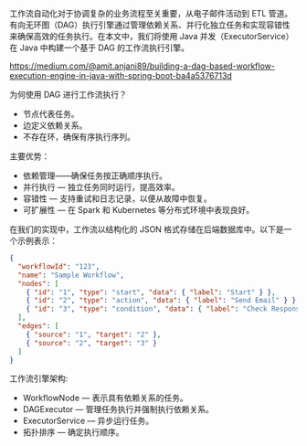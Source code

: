 工作流自动化对于协调复杂的业务流程至关重要，从电子邮件活动到 ETL 管道。有向无环图（DAG）执行引擎通过管理依赖关系、并行化独立任务和实现容错性来确保高效的任务执行。在本文中，我们将使用 Java 并发（ExecutorService）在 Java 中构建一个基于 DAG 的工作流执行引擎。

https://medium.com/@amit.anjani89/building-a-dag-based-workflow-execution-engine-in-java-with-spring-boot-ba4a5376713d

为何使用 DAG 进行工作流执行？
- 节点代表任务。
- 边定义依赖关系。
- 不存在环，确保有序执行序列。

主要优势：
- 依赖管理——确保任务按正确顺序执行。
- 并行执行 — 独立任务同时运行，提高效率。
- 容错性 — 支持重试和日志记录，以便从故障中恢复。
- 可扩展性 — 在 Spark 和 Kubernetes 等分布式环境中表现良好。

在我们的实现中，工作流以结构化的 JSON 格式存储在后端数据库中。以下是一个示例表示：

```json
{
  "workflowId": "123",
  "name": "Sample Workflow",
  "nodes": [
    { "id": "1", "type": "start", "data": { "label": "Start" } },
    { "id": "2", "type": "action", "data": { "label": "Send Email" } },
    { "id": "3", "type": "condition", "data": { "label": "Check Response" } }
  ],
  "edges": [
    { "source": "1", "target": "2" },
    { "source": "2", "target": "3" }
  ]
}
```

工作流引擎架构:
- WorkflowNode — 表示具有依赖关系的任务。
- DAGExecutor — 管理任务执行并强制执行依赖关系。
- ExecutorService — 异步运行任务。
- 拓扑排序 — 确定执行顺序。

